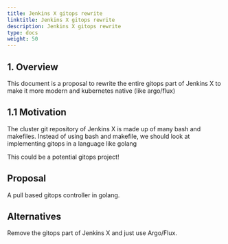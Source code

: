 ```yaml
---
title: Jenkins X gitops rewrite
linktitle: Jenkins X gitops rewrite
description: Jenkins X gitops rewrite
type: docs
weight: 50
---
```


## 1. Overview

This document is a proposal to rewrite the entire gitops part of Jenkins X to make it more modern and kubernetes native (like argo/flux)

## 1.1 Motivation

The cluster git repository of Jenkins X is made up of many bash and makefiles.
Instead of using bash and makefile, we should look at implementing gitops in a language like golang

This could be a potential gitops project!

## Proposal

A pull based gitops controller in golang.

## Alternatives

Remove the gitops part of Jenkins X and just use Argo/Flux.
